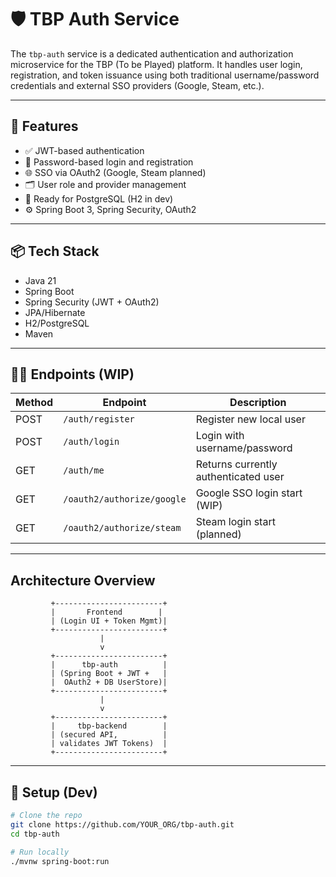 # 🛡️ TBP Auth Service

The `tbp-auth` service is a dedicated authentication and authorization microservice for the TBP (To be Played) platform. It handles user login, registration, and token issuance using both traditional username/password credentials and external SSO providers (Google, Steam, etc.).

---

## 🚀 Features

- ✅ JWT-based authentication
- 🔐 Password-based login and registration
- 🌐 SSO via OAuth2 (Google, Steam planned)
- 🗂️ User role and provider management
- 🐘 Ready for PostgreSQL (H2 in dev)
- ⚙️ Spring Boot 3, Spring Security, OAuth2

---

## 📦 Tech Stack

- Java 21
- Spring Boot
- Spring Security (JWT + OAuth2)
- JPA/Hibernate
- H2/PostgreSQL
- Maven

---

## 🧑‍💻 Endpoints (WIP)

| Method | Endpoint         | Description                        |
|--------|------------------|------------------------------------|
| POST   | `/auth/register` | Register new local user            |
| POST   | `/auth/login`    | Login with username/password       |
| GET    | `/auth/me`       | Returns currently authenticated user |
| GET    | `/oauth2/authorize/google` | Google SSO login start (WIP) |
| GET    | `/oauth2/authorize/steam`  | Steam login start (planned)  |

---

## Architecture Overview

             +------------------------+
             |       Frontend        |
             | (Login UI + Token Mgmt)|
             +------------------------+
                        |
                        v
             +------------------------+
             |      tbp-auth          |
             | (Spring Boot + JWT +   |
             |  OAuth2 + DB UserStore)|
             +------------------------+
                        |
                        v
             +------------------------+
             |     tbp-backend        |
             | (secured API,          |
             | validates JWT Tokens)  |
             +------------------------+

---

## 🔧 Setup (Dev)

```bash
# Clone the repo
git clone https://github.com/YOUR_ORG/tbp-auth.git
cd tbp-auth

# Run locally
./mvnw spring-boot:run


